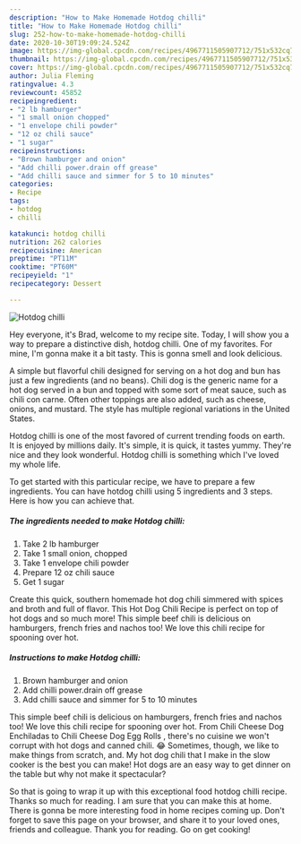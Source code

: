 ```yaml
---
description: "How to Make Homemade Hotdog chilli"
title: "How to Make Homemade Hotdog chilli"
slug: 252-how-to-make-homemade-hotdog-chilli
date: 2020-10-30T19:09:24.524Z
image: https://img-global.cpcdn.com/recipes/4967711505907712/751x532cq70/hotdog-chilli-recipe-main-photo.jpg
thumbnail: https://img-global.cpcdn.com/recipes/4967711505907712/751x532cq70/hotdog-chilli-recipe-main-photo.jpg
cover: https://img-global.cpcdn.com/recipes/4967711505907712/751x532cq70/hotdog-chilli-recipe-main-photo.jpg
author: Julia Fleming
ratingvalue: 4.3
reviewcount: 45852
recipeingredient:
- "2 lb hamburger"
- "1 small onion chopped"
- "1 envelope chili powder"
- "12 oz chili sauce"
- "1 sugar"
recipeinstructions:
- "Brown hamburger and onion"
- "Add chilli power.drain off grease"
- "Add chilli sauce and simmer for 5 to 10 minutes"
categories:
- Recipe
tags:
- hotdog
- chilli

katakunci: hotdog chilli 
nutrition: 262 calories
recipecuisine: American
preptime: "PT11M"
cooktime: "PT60M"
recipeyield: "1"
recipecategory: Dessert

---
```



![Hotdog chilli](https://img-global.cpcdn.com/recipes/4967711505907712/751x532cq70/hotdog-chilli-recipe-main-photo.jpg)

Hey everyone, it's Brad, welcome to my recipe site. Today, I will show you a way to prepare a distinctive dish, hotdog chilli. One of my favorites. For mine, I'm gonna make it a bit tasty. This is gonna smell and look delicious.

A simple but flavorful chili designed for serving on a hot dog and bun has just a few ingredients (and no beans). Chili dog is the generic name for a hot dog served in a bun and topped with some sort of meat sauce, such as chili con carne. Often other toppings are also added, such as cheese, onions, and mustard. The style has multiple regional variations in the United States.

Hotdog chilli is one of the most favored of current trending foods on earth. It is enjoyed by millions daily. It's simple, it is quick, it tastes yummy. They're nice and they look wonderful. Hotdog chilli is something which I've loved my whole life.


To get started with this particular recipe, we have to prepare a few ingredients. You can have hotdog chilli using 5 ingredients and 3 steps. Here is how you can achieve that.

<!--inarticleads1-->

##### The ingredients needed to make Hotdog chilli:

1. Take 2 lb hamburger
1. Take 1 small onion, chopped
1. Take 1 envelope chili powder
1. Prepare 12 oz chili sauce
1. Get 1 sugar


Create this quick, southern homemade hot dog chili simmered with spices and broth and full of flavor. This Hot Dog Chili Recipe is perfect on top of hot dogs and so much more! This simple beef chili is delicious on hamburgers, french fries and nachos too! We love this chili recipe for spooning over hot. 

<!--inarticleads2-->

##### Instructions to make Hotdog chilli:

1. Brown hamburger and onion
1. Add chilli power.drain off grease
1. Add chilli sauce and simmer for 5 to 10 minutes


This simple beef chili is delicious on hamburgers, french fries and nachos too! We love this chili recipe for spooning over hot. From Chili Cheese Dog Enchiladas to Chili Cheese Dog Egg Rolls , there&#39;s no cuisine we won&#39;t corrupt with hot dogs and canned chili. 😂 Sometimes, though, we like to make things from scratch, and. My hot dog chili that I make in the slow cooker is the best you can make! Hot dogs are an easy way to get dinner on the table but why not make it spectacular? 

So that is going to wrap it up with this exceptional food hotdog chilli recipe. Thanks so much for reading. I am sure that you can make this at home. There is gonna be more interesting food in home recipes coming up. Don't forget to save this page on your browser, and share it to your loved ones, friends and colleague. Thank you for reading. Go on get cooking!
